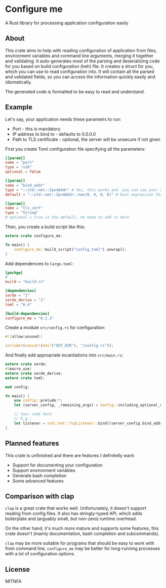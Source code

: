 Configure me
============

A Rust library for processing application configuration easily

About
-----

This crate aims to help with reading configuration of application from files, environment variables and command line arguments, merging it together and validating.
It auto-generates most of the parsing and deserializing code for you based on build configuration (heh) file.
It creates a struct for you, which you can use to read configuration into.
It will contain all the parsed and validated fields, so you can access the information quickly easily and idiomatically.

The generated code is formatted to be easy to read and understand.

Example
-------

Let's say, your application needs these parametrs to run:

* Port - this is mandatory
* IP address to bind to - defaults to 0.0.0.0
* Path to TLS certificate - optional, the server will be unsecure if not given

First you create Toml configuration file specifying all the parameters:

```toml
[[param]]
name = "port"
type = "u16"
optional = false

[[param]]
name = "bind_addr"
type = "::std::net::Ipv4Addr" # Yes, this works and  you can use your own types implementing Deserialize and FromStr as well!
default = "::std::net::Ipv4Addr::new(0, 0, 0, 0)" # Rust expression that creates the value

[[param]]
name = "tls_cert"
type = "String"
# optional = true is the default, no need to add it here
```

Then, you create a build script like this:

```rust
extern crate configure_me;

fn main() {
    configure_me::build_script("config.toml").unwrap();
}
```

Add dependencies to `Cargo.toml`:

```toml
[packge]
# ...
build = "build.rs"

[dependencies]
serde = "1"
serde_derive = "1"
toml = "0.4"

[build-dependencies]
configure_me = "0.2.3"
```

Create a module `src/config.rs` for configuration:

```rust
#![allow(unused)]

include!(concat!(env!("OUT_DIR"), "/config.rs"));
```

And finally add appropriate incantiations into `src/main.rs`:

```rust
extern crate serde;
#[macro_use]
extern crate serde_derive;
extern crate toml;

mod config;

fn main() {
    use config::prelude:*;
    let (server_config, _remaining_args) = Config::including_optional_config_files(&["/etc/my_awesome_server/server.conf"]).unwrap_or_exit();

    // Your code here
    // E.g.:
    let listener = std::net::TcpListener::bind((server_config.bind_addr, server_config.port)).expect("Failed to bind socket");
}
```

Planned features
----------------

This crate is unfinished and there are features I definitelly want:

* Support for documenting your configuration
* Support environment variables
* Generate bash completion
* Some advanced features

Comparison with clap
--------------------

`clap` is a great crate that works well. Unfortunately, it doesn't support reading from config files. It also has stringly-typed API, which adds boilerplate and (arguably small, but non-zero) runtime overhead.

On the other hand, it's much more mature and supports some features, this crate doesn't (mainly documentation, bash completion and subcommands).

`clap` may be more suitable for programs that should be easy to work with from command line, `configure_me` may be better for long-running processes with a lot of configuration options.

License
-------

MITNFA
